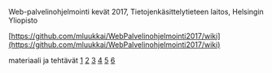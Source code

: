 Web-palvelinohjelmointi kevät 2017, Tietojenkäsittelytieteen laitos, Helsingin Yliopisto

[https://github.com/mluukkai/WebPalvelinohjelmointi2017/wiki](https://github.com/mluukkai/WebPalvelinohjelmointi2017/wiki)

materiaali ja tehtävät [1](https://github.com/mluukkai/WebPalvelinohjelmointi2017/blob/master/web/viikko1.md) [2](https://github.com/mluukkai/WebPalvelinohjelmointi2017/blob/master/web/viikko2.md) [3](https://github.com/mluukkai/WebPalvelinohjelmointi2017/blob/master/web/viikko3.md) [4](https://github.com/mluukkai/WebPalvelinohjelmointi2017/blob/master/web/viikko4.md) [5](https://github.com/mluukkai/WebPalvelinohjelmointi2017/blob/master/web/viikko5.md) [6](https://github.com/mluukkai/WebPalvelinohjelmointi2017/blob/master/web/viikko6.md)
